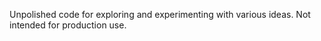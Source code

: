 Unpolished code for exploring and experimenting with various ideas. Not intended for production use.
